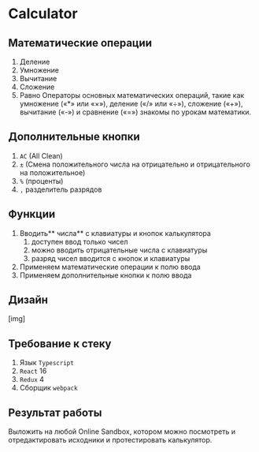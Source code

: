 # Calculator
## Математические операции
1. Деление
2. Умножение
3. Вычитание
4. Сложение
5. Равно
Операторы основных математических операций, такие как умножение («*» или «×»), деление («/» или «÷»), сложение («+»), вычитание («-») и сравнение («=») знакомы по урокам математики.

## Дополнительные кнопки
1. `AC` (All Clean)
1. `±` (Смена положительного числа на отрицательно и отрицательного на положительное)
1. `%` (проценты)
1. `,` разделитель разрядов

## Функции
1. Вводить** числа** с клавиатуры и кнопок калькулятора
	1. доступен ввод только чисел
	2. можно вводить отрицательные числа с клавиатуры
	3. разряд чисел вводится с кнопок и клавиатуры
1. Применяем математические операции к полю ввода
2. Применяем дополнительные кнопки к полю ввода

## Дизайн
[img]

## Требование к стеку
1. Язык `Typescript`
1. `React` 16
1. `Redux` 4
1. Сборщик `webpack`
## 
## Результат работы
Выложить на любой Online Sandbox, котором можно посмотреть и отредактировать исходники и протестировать калькулятор.